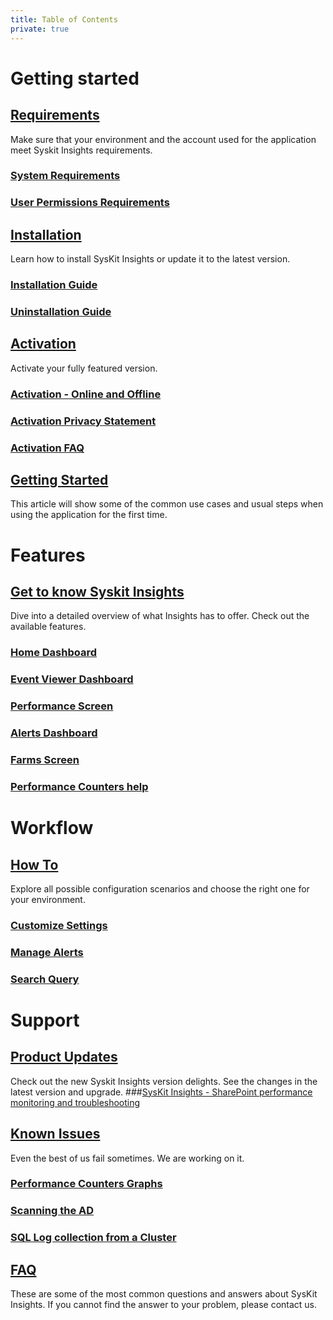```yaml
---
title: Table of Contents
private: true
---
```


# Getting started

## [Requirements](requirements)
Make sure that your environment and the account used for the application meet Syskit Insights requirements.
### [System Requirements](system-requirements.md)
### [User Permissions Requirements](user-permissions-requirements.md)

## [Installation](installation)
Learn how to install SysKit Insights or update it to the latest version. 
### [Installation Guide](installation-guide.md)
### [Uninstallation Guide](uninstallation-guide.md)

## [Activation](activation)
Activate your fully featured version.
### [Activation - Online and Offline](online-offline-activation.md)
### [Activation Privacy Statement](activation-privacy-statement.md)
### [Activation FAQ](activation-faq.md)

## [Getting Started](getting-started)
This article will show some of the common use cases and usual steps when using the application for the first time.
### [](index.md)

# Features

## [Get to know Syskit Insights](get-to-know-insights)
Dive into a detailed overview of what Insights has to offer. Check out the available features. 
### [Home Dashboard](insights-home.md)
### [Event Viewer Dashboard](event-viewer.md)
### [Performance Screen](performance-screen.md)
### [Alerts Dashboard](insights-alerts.md)
### [Farms Screen](farms-screen.md)
### [Performance Counters help](performance-counters.md)

# Workflow

## [How To](how-to)
Explore all possible configuration scenarios and choose the right one for your environment.
### [Customize Settings](customize-settings.md)
### [Manage Alerts](manage-alerts.md)
### [Search Query](search-query.md)

# Support

## [Product Updates](product-updates)
Check out the new Syskit Insights version delights. See the changes in the latest version and upgrade. 
###[SysKit Insights - SharePoint performance monitoring and troubleshooting](insights1-release-note.md)

## [Known Issues](known-issues)
Even the best of us fail sometimes. We are working on it. 
### [Performance Counters Graphs](performance-counters-laptop-sleeping.md)
### [Scanning the AD](scan-ad-server-number.md)
### [SQL Log collection from a Cluster](servers-in-cluster.md)

## [FAQ](faq)
These are some of the most common questions and answers about SysKit Insights. If you cannot find the answer to your problem, please contact us.
### [](index.md)
